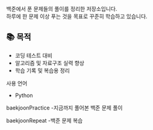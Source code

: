 백준에서 푼 문제들의 풀이를 정리한 저장소입니다.  
하루에 한 문제 이상 푸는 것을 목표로 꾸준히 학습하고 있습니다.

## 📚 목적
- 코딩 테스트 대비
- 알고리즘 및 자료구조 실력 향상
- 학습 기록 및 복습용 정리

사용 언어
- Python

baekjoonPractice
-지금까지 풀어본 백준 문제 풀이

baekjoonRepeat
-백준 문제 복습
